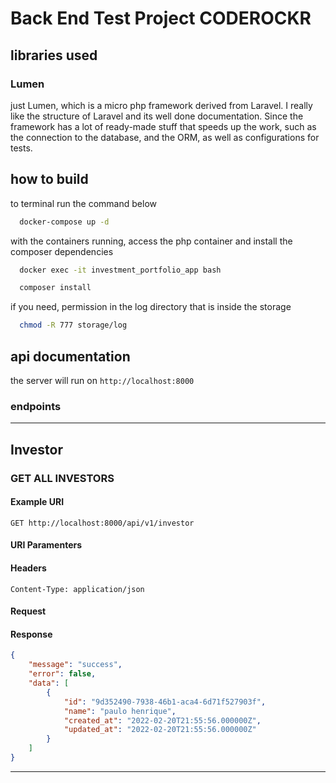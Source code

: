 # Back End Test Project CODEROCKR

## libraries used
### Lumen
just Lumen, which is a micro php framework derived from Laravel.
I really like the structure of Laravel and its well done documentation. Since the framework has a lot of ready-made stuff that speeds up the work, such as the connection to the database, and the ORM, as well as configurations for tests.
## how to build
to terminal run the command below
```bash
  docker-compose up -d
```
with the containers running, access the php container and install the composer dependencies

```bash
  docker exec -it investment_portfolio_app bash
```
```bash
  composer install
```
if you need, permission in the log directory that is inside the storage

```bash
  chmod -R 777 storage/log
```
## api documentation
the server will run on `http://localhost:8000` 

### endpoints

---
## Investor
### GET ALL INVESTORS
#### Example URI
`GET http://localhost:8000/api/v1/investor`
#### URI Paramenters
#### Headers 
`Content-Type: application/json`
#### Request
#### Response
```json
{
	"message": "success",
	"error": false,
	"data": [
		{
			"id": "9d352490-7938-46b1-aca4-6d71f527903f",
			"name": "paulo henrique",
			"created_at": "2022-02-20T21:55:56.000000Z",
			"updated_at": "2022-02-20T21:55:56.000000Z"
		}
	]
}
```

---

